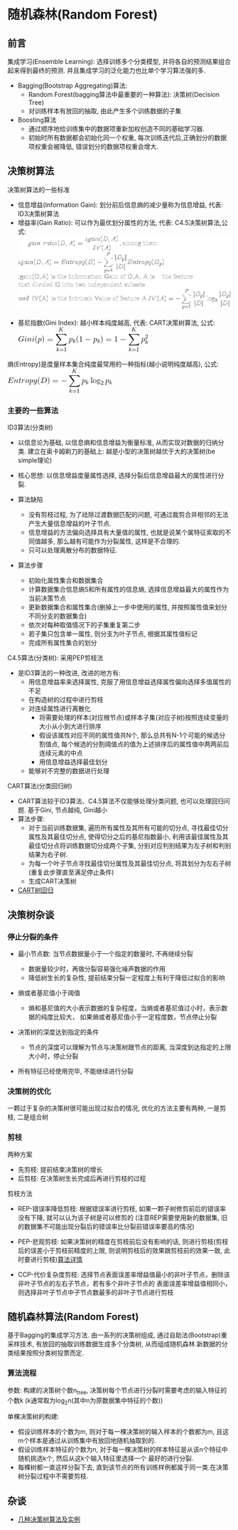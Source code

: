 # 随机森林(Random Forest)

## 前言
集成学习(Ensemble Learning): 选择训练多个分类模型, 并将各自的预测结果组合起来得到最终的预测. 
并且集成学习的泛化能力也比单个学习算法强的多.
- Bagging(Bootstrap Aggregating)算法: 
    - Random Forest(bagging算法中最重要的一种算法): 决策树(Decision Tree)
    - 对训练样本有放回的抽取, 由此产生多个训练数据的子集
- Boosting算法
    - 通过顺序地给训练集中的数据项重新加权创造不同的基础学习器.
    - 初始时所有数据都会初始化同一个权重, 每次训练迭代后,正确划分的数据项权重会被降低, 错误划分的数据项权重会增大.

## 决策树算法
决策树算法的一些标准
- 信息增益(Information Gain): 划分前后信息熵的减少量称为信息增益, 代表: ID3决策树算法
- 增益率(Gain Ratio): 可以作为最优划分属性的方法, 代表: C4.5决策树算法,公式:
<br><center>![](../MularGif/Part1-Classification/Chapter5Gif/GainRatio.gif)</center></br>
- 基尼指数(Gini Index): 越小样本纯度越高, 代表: CART决策树算法, 公式: ![](../MularGif/Part1-Classification/Chapter5Gif/Gini.gif)

熵(Entropy)是度量样本集合纯度最常用的一种指标(越小说明纯度越高), 公式: ![](../MularGif/Part1-Classification/Chapter5Gif/Entropy.gif)

### 主要的一些算法
ID3算法(分类树)
- 以信息论为基础, 以信息熵和信息增益为衡量标准, 从而实现对数据的归纳分类. 
    建立在奥卡姆剃刀的基础上: 越是小型的决策树越优于大的决策树(be simple理论)
    
- 核心思想: 以信息增益度量属性选择, 选择分裂后信息增益最大的属性进行分裂.

- 算法缺陷
    - 没有剪枝过程, 为了祛除过渡数据匹配的问题, 可通过裁剪合并相邻的无法产生大量信息增益的叶子节点.
    - 信息增益的方法偏向选择具有大量值的属性, 也就是说某个属特征索取的不同值越多, 
    那么越有可能作为分裂属性, 这样是不合理的.
    - 只可以处理离散分布的数据特征.

- 算法步骤
    - 初始化属性集合和数据集合
    - 计算数据集合信息熵S和所有属性的信息熵, 选择信息增益最大的属性作为当前决策节点
    - 更新数据集合和属性集合(删掉上一步中使用的属性, 并按照属性值来划分不同分支的数据集合)
    - 依次对每种取值情况下的子集重复第二步
    - 若子集只包含单一属性, 则分支为叶子节点, 根据其属性值标记
    - 完成所有属性集合的划分

C4.5算法(分类树): 采用PEP剪枝法
- 是ID3算法的一种改进, 改进的地方有:
    - 用信息增益率来选择属性, 克服了用信息增益选择属性偏向选择多值属性的不足
    - 在构造树的过程中进行剪枝
    - 对连续属性进行离散化
        - 将需要处理的样本(对应根节点)或样本子集(对应子树)按照连续变量的大小从小到大进行排序
        - 假设该属性对应不同的属性值共N个, 那么总共有N-1个可能的候选分割值点, 
        每个候选的分割阈值点的值为上述排序后的属性值中两两前后连续元素的中点
        - 用信息增益选择最佳划分
    - 能够对不完整的数据进行处理
    
CART算法(分类回归树)
- CART算法较于ID3算法、C4.5算法不仅能够处理分类问题, 也可以处理回归问题. 
基于Gini, 节点越纯, Gini越小
- 算法步骤:
    - 对于当前训练数据集, 遍历所有属性及其所有可能的切分点, 寻找最佳切分属性及其最佳切分点, 使得切分之后的基尼指数最小,
    利用该最佳属性及其最佳切分点将训练数据切分成两个子集, 分别对应判别结果为左子树和判别结果为右子树.
    - 为每一个叶子节点寻找最佳切分属性及其最佳切分点, 将其划分为左右子树(重复此步骤直至满足停止条件)
    - 生成CART决策树
- [CART树回归](../Part2-Regression/Chapter9-CART-Regression.md)

## 决策树杂谈

###  停止分裂的条件
- 最小节点数: 当节点数据量小于一个指定的数量时, 不再继续分裂
    - 数据量较少时，再做分裂容易强化噪声数据的作用
    - 降低树生长的复杂性, 提前结束分裂一定程度上有利于降低过拟合的影响

- 熵或者基尼值小于阈值
    - 熵和基尼值的大小表示数据的复杂程度，当熵或者基尼值过小时，表示数据的纯度比较大，
    如果熵或者基尼值小于一定程度数，节点停止分裂
    
- 决策树的深度达到指定的条件
    - 节点的深度可以理解为节点与决策树跟节点的距离, 当深度到达指定的上限大小时，停止分裂

- 所有特征已经使用完毕, 不能继续进行分裂

### 决策树的优化
一颗过于复杂的决策树很可能出现过拟合的情况, 优化的方法主要有两种, 一是剪枝, 二是组合树

### 剪枝
两种方案
- 先剪枝: 提前结束决策树的增长
- 后剪枝: 在决策树生长完成后再进行剪枝的过程

剪枝方法
- REP-错误率降低剪枝: 根据错误率进行剪枝, 如果一颗子树修剪前后的错误率没有下降, 就可以认为该子树是可以修剪的
(注意REP需要使用新的数据集, 旧的数据集不可能出现分裂后的错误率比分裂前错误率要高的情况)

- PEP-悲观剪枝: 如果决策树的精度在剪枝前后没有影响的话, 则进行剪枝(剪枝后的误差小于剪枝前精度的上限, 
则说明剪枝后的效果跟剪枝前的效果一致, 此时要进行剪枝)[算法详情](http://www.cnblogs.com/yonghao/p/5064996.html)

- CCP-代价复杂度剪枝: 选择节点表面误差率增益值最小的非叶子节点，删除该非叶子节点的左右子节点，若有多个非叶子节点的
表面误差率增益值相同小，则选择非叶子节点中子节点数最多的非叶子节点进行剪枝


## 随机森林算法(Random Forest)
基于Bagging的集成学习方法. 由一系列的决策树组成, 通过自助法(Bootstrap)重采样技术, 有放回的抽取训练数据生成多个分类树, 
从而组成随机森林.新数据的分类结果按照分类树投票而定.

### 算法流程
参数: 构建的决策树个数n<sub>tree</sub>, 决策树每个节点进行分裂时需要考虑的输入特征的个数k
(k通常取为log<sub>2</sub>n(其中n为原数据集中特征的个数))

单棵决策树的构建:
- 假设训练样本的个数为m, 则对于每一棵决策树的输入样本的个数都为m, 且这m个样本是通过从训练集中有放回地随机抽取到的.
- 假设训练样本特征的个数为n, 对于每一棵决策树的样本特征是从该n个特征中随机挑选k个, 然后从这k个输入特征里选择一个
最好的进行分裂.
- 每棵树都一直这样分裂下去, 直到该节点的所有训练样例都属于同一类.在决策树分裂过程中不需要剪枝.


## 杂谈
- [几种决策树算法及实例](http://www.cnblogs.com/yonghao/p/5122703.html)